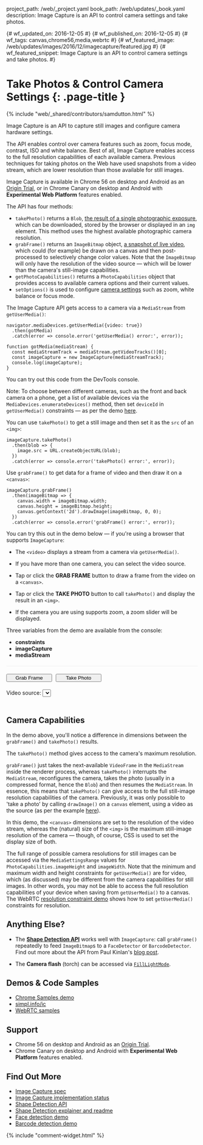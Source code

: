 project_path: /web/_project.yaml
book_path: /web/updates/_book.yaml
description: Image Capture is an API to control camera settings and take photos.

{# wf_updated_on: 2016-12-05 #}
{# wf_published_on: 2016-12-05 #}
{# wf_tags: canvas,chrome56,media,webrtc #}
{# wf_featured_image: /web/updates/images/2016/12/imagecapture/featured.jpg #}
{# wf_featured_snippet: Image Capture is an API to control camera settings and take photos. #}

<style>
#ic-demo .hidden {
display: none;
}

#ic-demo button {
display: block;
float: left;
margin: 0 10px 20px 0;
width: 120px;
}

#ic-demo button:last-of-type {
float: none;
margin: 0 0 20px 0;
}

#ic-demo canvas {
display: block;
margin: 0 0 20px 0;
max-width: 100%;
}

div#ic-demo {
border-top: 1px solid #eee;
margin: 20px 0 0 0;
padding: 20px 0 0 0;
}

#ic-demo img {
display: block;
margin: 0 0 20px 0;
}

#ic-demo input#zoom {
margin: 0 0 20px 0;
width: 100%;
}

#ic-demo select {
margin: 0 0 20px 0;
}

#ic-demo video {
margin: 0 0 20px 0;
vertical-align: top;
max-width: 100%;
}

</style>

# Take Photos & Control Camera Settings {: .page-title }

{% include "web/_shared/contributors/samdutton.html" %}

Image Capture is an API to capture still images and configure camera hardware
settings.

The API enables control over camera features such as zoom, focus mode,
contrast, ISO and white balance. Best of all, Image Capture enables access to
the full resolution capabilities of each available camera. Previous techniques
for taking photos on the Web have used snapshots from a video stream, which are
lower resolution than those available for still images.

Image Capture is available in Chrome 56 on desktop and Android as an
[Origin Trial](https://github.com/jpchase/OriginTrials/blob/gh-pages/developer-guide.md),
or in Chrome Canary on desktop and Android with **Experimental Web Platform**
features enabled.

The API has four methods:

* `takePhoto()` returns a `Blob`, [the result of a single photographic exposure](https://www.w3.org/TR/image-capture/#dom-imagecapture-takephoto),
which can be downloaded, stored by the browser or displayed in an `img` element.
This method uses the highest available photographic camera resolution.
* `grabFrame()` returns an `ImageBitmap` object,
[a snapshot of live video](https://www.w3.org/TR/image-capture/#dom-imagecapture-grabframe),
which could (for example) be drawn on a canvas and then post-processed to
selectively change color values. Note that the `ImageBitmap` will only have the
resolution of the video source — which will be lower than the camera's
still-image capabilities.
* `getPhotoCapabilities()` returns a `PhotoCapabilities` object that provides
access to available camera options and their current values.
* `setOptions()` is used to configure
[camera settings](http://www.w3.org/TR/image-capture/#photosettings) such as
zoom, white balance or focus mode.

The Image Capture API gets access to a camera via a `MediaStream` from `getUserMedia()`:

    navigator.mediaDevices.getUserMedia({video: true})
      .then(gotMedia)
      .catch(error => console.error('getUserMedia() error:', error));

    function gotMedia(mediaStream) {
      const mediaStreamTrack = mediaStream.getVideoTracks()[0];
      const imageCapture = new ImageCapture(mediaStreamTrack);
      console.log(imageCapture);
    }

You can try out this code from the DevTools console.

Note: To choose between different cameras, such as the front and back camera on
a phone, get a list of available devices via the
`MediaDevices.enumerateDevices()` method, then set `deviceId` in `getUserMedia()`
constraints — as per the demo [here](https://webrtc.github.io/samples/src/content/devices/input-output/).

You can use `takePhoto()` to get a still image and then set it as the `src` of
an `<img>`:

    imageCapture.takePhoto()
      .then(blob => {
        image.src = URL.createObjectURL(blob);
      })
      .catch(error => console.error('takePhoto() error:', error));

Use `grabFrame()` to get data for a frame of video and then draw
it on a `<canvas>`:

    imageCapture.grabFrame()
      .then(imageBitmap => {
        canvas.width = imageBitmap.width;
        canvas.height = imageBitmap.height;
        canvas.getContext('2d').drawImage(imageBitmap, 0, 0);
      })
      .catch(error => console.error('grabFrame() error:', error));

You can try this out in the demo below — if you're using a browser that supports `ImageCapture`:

* The `<video>` displays a stream from a camera via `getUserMedia()`.

* If you have more than one camera, you can select the video source.

* Tap or click the **GRAB FRAME** button to draw a frame from the video on a
`<canvas>`.

* Tap or click the **TAKE PHOTO** button to call `takePhoto()` and display the
result in an `<img>`.

* If the camera you are using supports zoom, a zoom slider will be displayed.

Three variables from the demo are available from the console:

* **constraints**
* **imageCapture**
* **mediaStream**

<div id="ic-demo">
  <button id="grabFrame">Grab Frame</button>
  <button id="takePhoto">Take Photo</button>
  <div class="select">
    <label for="videoSource">Video source: </label><select id="videoSource"></select>
  </div>
  <input class="hidden" id="zoom" type="range" step="20">
  <video autoplay class="hidden"></video>
  <canvas class="hidden"></canvas>
  <img class="hidden">
</div>

## Camera Capabilities

In the demo above, you'll notice a difference in dimensions between the
`grabFrame()` and `takePhoto()` results.

The `takePhoto()` method gives access to the camera's maximum resolution.

`grabFrame()` just takes the next-available `VideoFrame` in the `MediaStream`
inside the renderer process, whereas `takePhoto()` interrupts the `MediaStream`,
reconfigures the camera, takes the photo (usually in a compressed format,
hence the `Blob`) and then resumes the `MediaStream`. In essence, this means
that `takePhoto()` can give access to the full still-image resolution
capabilities of the camera. Previously, it was only possible to 'take a photo' by
calling `drawImage()` on a `canvas` element, using a video as the source (as per the
example [here](https://webrtc.github.io/samples/src/content/getusermedia/canvas/)).

In this demo, the `<canvas>` dimensions are set to the resolution of the video
stream, whereas the (natural) size of the `<img>` is the maximum still-image
resolution of the camera — though, of course, CSS is used to set the display
size of both.

The full range of possible camera resolutions for still images can be accessed
via the `MediaSettingsRange` values for `PhotoCapabilities.imageHeight` and
`imageWidth`. Note that the minimum and maximum width and height constraints for
`getUserMedia()` are for video, which (as discussed) may be different from the
camera capabilities for still images. In other words, you may not be able to
access the full resolution capabilities of your device when saving from
`getUserMedia()` to a canvas. The WebRTC [resolution constraint
demo](https://webrtc.github.io/samples/src/content/getusermedia/resolution)
shows how to set `getUserMedia()` constraints for resolution.

## Anything Else?

* The [**Shape Detection API**](https://www.chromestatus.com/feature/4757990523535360) works well with `ImageCapture`: call `grabFrame()`
repeatedly to feed `ImageBitmap`s to a `FaceDetector` or `BarcodeDetector`. Find
out more about the API from Paul Kinlan's [blog post](https://paul.kinlan.me/face-detection/).

* The **Camera flash** (torch) can be accessed via
[`FillLightMode`](https://w3c.github.io/mediacapture-image/#FillLightMode).

## Demos &amp; Code Samples
* [Chrome Samples demo]( https://googlechrome.github.io/samples/image-capture/index.html)
* [simpl.info/ic](https://simpl.info/ic)
* [WebRTC samples](https://webrtc.github.io/samples)

## Support
* Chrome 56 on desktop and Android as an [Origin Trial](https://github.com/jpchase/OriginTrials/blob/gh-pages/developer-guide.md).
* Chrome Canary on desktop and Android with **Experimental Web Platform** features enabled.

## Find Out More
* [Image Capture spec](https://www.w3.org/TR/image-capture/)
* [Image Capture implementation status](https://github.com/w3c/mediacapture-image/blob/gh-pages/implementation-status.md)
* [Shape Detection API](https://wicg.github.io/shape-detection-api/#introduction)
* [Shape Detection explainer and readme](https://github.com/WICG/shape-detection-api)
* [Face detection demo](https://codepen.io/miguelao/pen/VKOPdX)
* [Barcode detection demo](https://codepen.io/miguelao/pen/bBWOzM)

{% include "comment-widget.html" %}

<script>
'use strict';

/* globals ImageCapture */

var constraints;
var imageCapture;
var mediaStream;

var grabFrameButton = document.querySelector('#ic-demo button#grabFrame');
var takePhotoButton = document.querySelector('#ic-demo button#takePhoto');

var canvas = document.querySelector('#ic-demo canvas');
var img = document.querySelector('#ic-demo img');
var video = document.querySelector('#ic-demo video');
var videoSelect = document.querySelector('#ic-demo select#videoSource');
var zoomInput = document.querySelector('#ic-demo input#zoom');

grabFrameButton.onclick = grabFrame;
takePhotoButton.onclick = takePhoto;
videoSelect.onchange = getStream;
zoomInput.oninput = setZoom;

// Get a list of available media input (and output) devices.
navigator.mediaDevices.enumerateDevices()
  .then(gotDevices)
  .catch(error => {console.log('enumerateDevices() error: ', error);})
  .then(getStream);


// Get a video stream from the currently selected camera source.
function getStream() {
  if (mediaStream) {
    mediaStream.getTracks().forEach(track => {
      track.stop();
    });
  }
  var videoSource = videoSelect.value;
  constraints = {
    audio: false,
    video: {deviceId: videoSource ? {exact: videoSource} : undefined}
  };
  navigator.mediaDevices.getUserMedia(constraints)
    .then(gotStream)
    .catch(error => {
      console.log('getUserMedia error: ', error);
  });
}

// From the list of media devices available, set up the camera source <select>,
// then get a video stream from the default camera source.
function gotDevices(deviceInfos) {
  for (var i = 0; i !== deviceInfos.length; ++i) {
    var deviceInfo = deviceInfos[i];
    console.log('Found media input or output device: ', deviceInfo);
    var option = document.createElement('option');
    option.value = deviceInfo.deviceId;
    if (deviceInfo.kind === 'videoinput') {
      option.text = deviceInfo.label || 'Camera ' + (videoSelect.length + 1);
      videoSelect.appendChild(option);
    }
  }
}

// Display the stream from the currently selected camera source, and then
// create an ImageCapture object, using the video from the stream.
function gotStream(stream) {
  console.log('getUserMedia() got stream: ', stream);
  mediaStream = stream;
  if (window.URL) {
    video.src = window.URL.createObjectURL(stream);
    video.classList.remove('hidden');
  } else {
    video.src = stream;
  }
  imageCapture = new ImageCapture(stream.getVideoTracks()[0]);
  getCapabilities();
}

// Get the PhotoCapabilities for the currently selected camera source.
function getCapabilities() {
  imageCapture.getPhotoCapabilities().then(function(capabilities) {
    console.log('Camera capabilities:', capabilities);
    if (capabilities.zoom.max > 0) {
      zoomInput.min = capabilities.zoom.min;
      zoomInput.max = capabilities.zoom.max;
      zoomInput.value = capabilities.zoom.current;
      zoomInput.classList.remove('hidden');
    }
  }).catch(function(error) {
    console.log('getCapabilities() error: ', error);
  });
}

// Get an ImageBitmap from the currently selected camera source and
// display this with a canvas element.
function grabFrame() {
  imageCapture.grabFrame().then(function(imageBitmap) {
    console.log('Grabbed frame:', imageBitmap);
    canvas.width = imageBitmap.width;
    canvas.height = imageBitmap.height;
    canvas.getContext('2d').drawImage(imageBitmap, 0, 0);
    canvas.classList.remove('hidden');
  }).catch(function(error) {
    console.log('grabFrame() error: ', error);
  });
}

function setZoom() {
  imageCapture.setOptions({
    zoom: zoomInput.value
  });
}

// Get a Blob from the currently selected camera source and
// display this with an img element.
function takePhoto() {
  imageCapture.takePhoto().then(function(blob) {
    console.log('Took photo:', blob);
    img.classList.remove('hidden');
    img.src = URL.createObjectURL(blob);
  }).catch(function(error) {
    console.log('takePhoto() error: ', error);
  });
}
</script>
